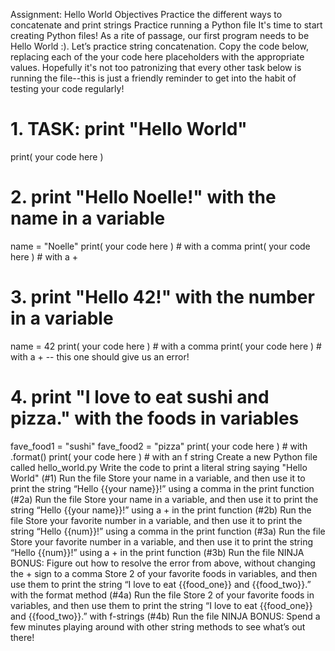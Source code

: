 Assignment: Hello World
Objectives
Practice the different ways to concatenate and print strings
Practice running a Python file
It's time to start creating Python files! As a rite of passage, our first program needs to be Hello World :). Let’s practice string concatenation. Copy the code below, replacing each of the your code here placeholders with the appropriate values. Hopefully it's not too patronizing that every other task below is running the file--this is just a friendly reminder to get into the habit of testing your code regularly!

# 1. TASK: print "Hello World"
print( your code here )
# 2. print "Hello Noelle!" with the name in a variable
name = "Noelle"
print( your code here )	# with a comma
print( your code here )	# with a +
# 3. print "Hello 42!" with the number in a variable
name = 42
print( your code here )	# with a comma
print( your code here )	# with a +	-- this one should give us an error!
# 4. print "I love to eat sushi and pizza." with the foods in variables
fave_food1 = "sushi"
fave_food2 = "pizza"
print( your code here ) # with .format()
print( your code here ) # with an f string
 Create a new Python file called hello_world.py  Write the code to print a literal string saying "Hello World" (#1)  Run the file  Store your name in a variable, and then use it to print the string “Hello {{your name}}!” using a comma in the print function (#2a)  Run the file  Store your name in a variable, and then use it to print the string “Hello {{your name}}!” using a + in the print function (#2b)  Run the file  Store your favorite number in a variable, and then use it to print the string “Hello {{num}}!” using a comma in the print function (#3a)  Run the file  Store your favorite number in a variable, and then use it to print the string “Hello {{num}}!” using a + in the print function (#3b)  Run the file  NINJA BONUS: Figure out how to resolve the error from above, without changing the + sign to a comma  Store 2 of your favorite foods in variables, and then use them to print the string “I love to eat {{food_one}} and {{food_two}}.” with the format method (#4a)  Run the file  Store 2 of your favorite foods in variables, and then use them to print the string “I love to eat {{food_one}} and {{food_two}}.” with f-strings (#4b)  Run the file  NINJA BONUS: Spend a few minutes playing around with other string methods to see what’s out there!